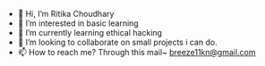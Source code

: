- 👋 Hi, I’m Ritika Choudhary 
- 👀 I’m interested in basic learning 
- 🌱 I’m currently learning ethical hacking 
- 💞️ I’m looking to collaborate on small projects i can do.
- 📫 How to reach me? Through this mail~ breeze11kn@gmail.com 

<!---
11breezi/11breezi is a ✨ special ✨ repository because its `README.md` (this file) appears on your GitHub profile.
You can click the Preview link to take a look at your changes.
--->
